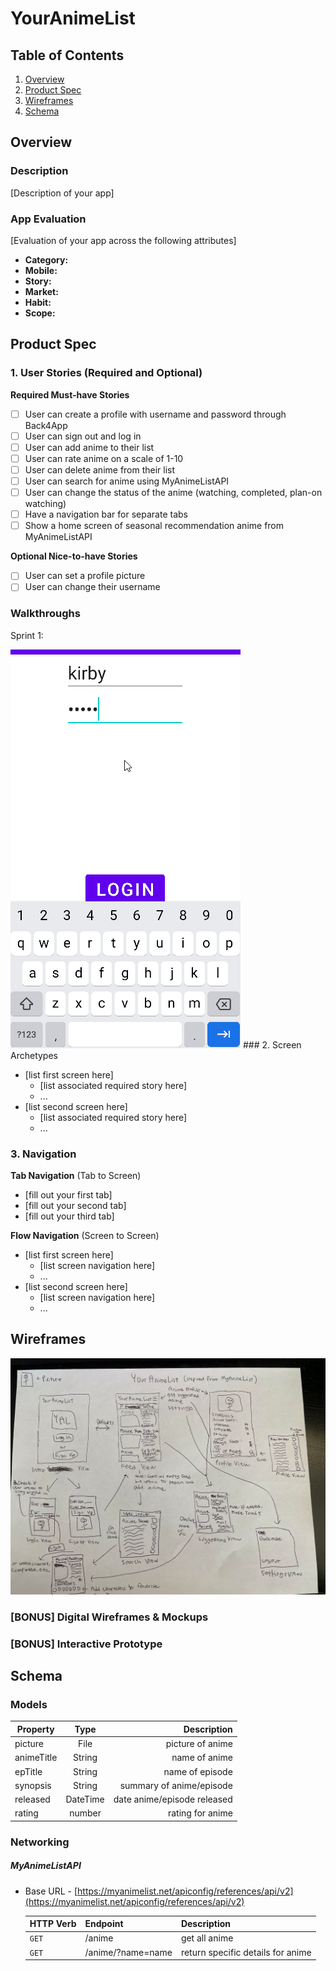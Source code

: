 # YourAnimeList

## Table of Contents
1. [Overview](#Overview)
1. [Product Spec](#Product-Spec)
1. [Wireframes](#Wireframes)
2. [Schema](#Schema)

## Overview
### Description
[Description of your app]

### App Evaluation
[Evaluation of your app across the following attributes]
- **Category:**
- **Mobile:**
- **Story:**
- **Market:**
- **Habit:**
- **Scope:**

## Product Spec

### 1. User Stories (Required and Optional)

**Required Must-have Stories**

- [ ] User can create a profile with username and password through Back4App
- [ ] User can sign out and log in
- [ ] User can add anime to their list
- [ ] User can rate anime on a scale of 1-10
- [ ] User can delete anime from their list
- [ ] User can search for anime using MyAnimeListAPI
- [ ] User can change the status of the anime (watching, completed, plan-on watching)
- [ ] Have a navigation bar for separate tabs
- [ ] Show a home screen of seasonal recommendation anime from MyAnimeListAPI

**Optional Nice-to-have Stories**
- [ ] User can set a profile picture
- [ ] User can change their username

### Walkthroughs
Sprint 1:

<img src='login_walkthrough_youranimelist.gif' title='Video Walkthrough' width='' alt='Video Walkthrough' />
### 2. Screen Archetypes

* [list first screen here]
   * [list associated required story here]
   * ...
* [list second screen here]
   * [list associated required story here]
   * ...

### 3. Navigation

**Tab Navigation** (Tab to Screen)

* [fill out your first tab]
* [fill out your second tab]
* [fill out your third tab]

**Flow Navigation** (Screen to Screen)

* [list first screen here]
   * [list screen navigation here]
   * ...
* [list second screen here]
   * [list screen navigation here]
   * ...

## Wireframes
<img src="https://github.com/CodePath-Android-Development-Group-8/YourAnimeList/blob/main/wireframe.png" width=600>

### [BONUS] Digital Wireframes & Mockups

### [BONUS] Interactive Prototype

## Schema 

### Models
| Property      | Type          | Description  |
| ------------- |:-------------:| -----:|
| picture      | File | picture of anime |
| animeTitle      | String | name of anime |
| epTitle      | String | name of episode |
| synopsis      | String      |   summary of anime/episode |
| released | DateTime      |    date anime/episode released |
| rating | number      |    rating for anime |

### Networking
##### MyAnimeListAPI
- Base URL - [https://myanimelist.net/apiconfig/references/api/v2](https://myanimelist.net/apiconfig/references/api/v2)

   HTTP Verb | Endpoint | Description
   ----------|----------|------------
    `GET`    | /anime | get all anime
    `GET`    | /anime/?name=name | return specific details for anime

